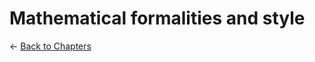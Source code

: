 # Mathematical formalities and style

$\leftarrow$ [Back to Chapters](./index.html)


<!--- In this writer's opinion this appendix serves as a good illustration of a kind of thing a non-specialist may write about an adjacent field whose methods and ideas they have failed to assimilate fully. I ask the reader of these notes to use their judgement in selecting whatever insights -- and in ignoring whatever non-sense  -- may be found here; and to use their empathy in forgiving me my foibles, just as I forgive Jaynes the contents of this appendix.
